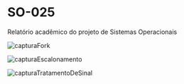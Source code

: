 # SO-025
Relatório acadêmico do projeto de Sistemas Operacionais





![capturaFork](https://github.com/user-attachments/assets/8a8db02a-078f-4086-a0a2-c1ff0c9565d1)




![capturaEscalonamento](https://github.com/user-attachments/assets/95b983fa-a66e-49e7-833a-a45eed58f102)




![capturaTratamentoDeSinal](https://github.com/user-attachments/assets/a7d95f85-661c-4005-a2ab-41f09cd3473c)




